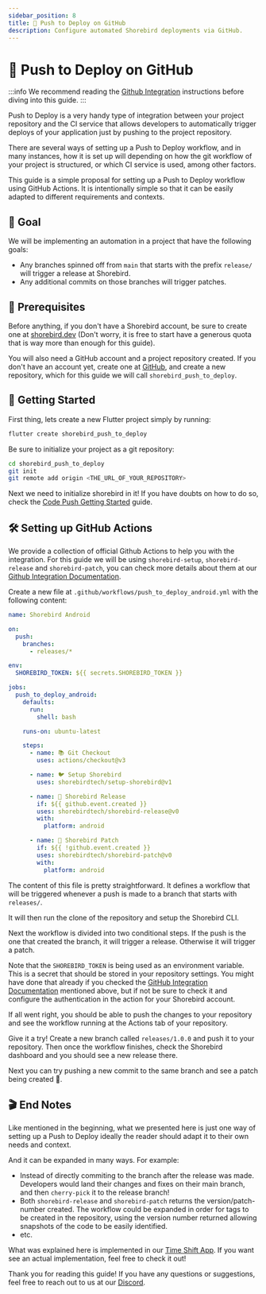 ```yaml
---
sidebar_position: 8
title: 🫸 Push to Deploy on GitHub
description: Configure automated Shorebird deployments via GitHub.
---
```


# 🫸 Push to Deploy on GitHub

:::info
We recommend reading the [Github Integration](/ci/github) instructions before diving into this guide.
:::

Push to Deploy is a very handy type of integration between your project repository and the CI
service that allows developers to automatically trigger deploys of your application just by
pushing to the project repository.

There are several ways of setting up a Push to Deploy workflow, and in many instances, how it is
set up will depending on how the git workflow of your project is structured, or which CI service
is used, among other factors.

This guide is a simple proposal for setting up a Push to Deploy workflow using GitHub Actions. It
is intentionally simple so that it can be easily adapted to different requirements and contexts.

## 🥅 Goal

We will be implementing an automation in a project that have the following goals:

- Any branches spinned off from `main` that starts with the prefix `release/` will trigger a
  release at Shorebird.
- Any additional commits on those branches will trigger patches.

## 📝 Prerequisites

Before anything, if you don't have a Shorebird account, be sure to create one at
[shorebird.dev](https://shorebird.dev) (Don't worry, it is free to start have a generous quota
that is way more than enough for this guide).

You will also need a GitHub account and a project repository created. If you don't have an account
yet, create one at [GitHub](https://github.com), and create a new repository, which for this guide
we will call `shorebird_push_to_deploy`.

## 🚀 Getting Started

First thing, lets create a new Flutter project simply by running:

```bash
flutter create shorebird_push_to_deploy
```

Be sure to initialize your project as a git repository:

```bash
cd shorebird_push_to_deploy
git init
git remote add origin <THE_URL_OF_YOUR_REPOSITORY>
```

Next we need to initialize shorebird in it! If you have doubts on how to do so, check the
[Code Push Getting Started](/code_push/initialize) guide.

## 🛠️ Setting up GitHub Actions

We provide a collection of official Github Actions to help you with the integration. For this guide
we will be using `shorebird-setup`, `shorebird-release` and `shorebird-patch`, you can check more
details about them at our [Github Integration Documentation](ci/github).

Create a new file at `.github/workflows/push_to_deploy_android.yml` with the following content:

```yaml
name: Shorebird Android

on:
  push:
    branches:
      - releases/*

env:
  SHOREBIRD_TOKEN: ${{ secrets.SHOREBIRD_TOKEN }}

jobs:
  push_to_deploy_android:
    defaults:
      run:
        shell: bash

    runs-on: ubuntu-latest

    steps:
      - name: 📚 Git Checkout
        uses: actions/checkout@v3

      - name: 🐦 Setup Shorebird
        uses: shorebirdtech/setup-shorebird@v1

      - name: 🚀 Shorebird Release
        if: ${{ github.event.created }}
        uses: shorebirdtech/shorebird-release@v0
        with:
          platform: android

      - name: 🚀 Shorebird Patch
        if: ${{ !github.event.created }}
        uses: shorebirdtech/shorebird-patch@v0
        with:
          platform: android
```

The content of this file is pretty straightforward. It defines a workflow that will be triggered
whenever a push is made to a branch that starts with `releases/`.

It will then run the clone of the repository and setup the Shorebird CLI.

Next the workflow is divided into two conditional steps. If the push is the one that created the
branch, it will trigger a release. Otherwise it will trigger a patch.

Note that the `SHOREBIRD_TOKEN` is being used as an environment variable. This is a secret that
should be stored in your repository settings. You might have done that already if you checked the
[GitHub Integration Documentation](/ci/github) mentioned above, but if not be sure to check it
and configure the authentication in the action for your Shorebird account.

If all went right, you should be able to push the changes to your repository and see the workflow
running at the Actions tab of your repository.

Give it a try! Create a new branch called `releases/1.0.0` and push it to your repository. Then
once the workflow finishes, check the Shorebird dashboard and you should see a new release there.

Next you can try pushing a new commit to the same branch and see a patch being created 🎉.

## 🎬 End Notes

Like mentioned in the beginning, what we presented here is just one way of setting up a Push to Deploy
ideally the reader should adapt it to their own needs and context.

And it can be expanded in many ways. For example:

- Instead of directly commiting to the branch after the release was made. Developers would land their
  changes and fixes on their main branch, and then `cherry-pick` it to the release branch!
- Both `shorebird-release` and `shorebird-patch` returns the version/patch-number created. The workflow
  could be expanded in order for tags to be created in the repository, using the version number returned
  allowing snapshots of the code to be easily identified.
- etc.

What was explained here is implemented in our [Time Shift App](https://github.com/shorebirdtech/time_shift).
If you want see an actual implementation, feel free to check it out!

Thank you for reading this guide! If you have any questions or suggestions, feel free to reach out
to us at our [Discord](https://discord.gg/shorebird).
